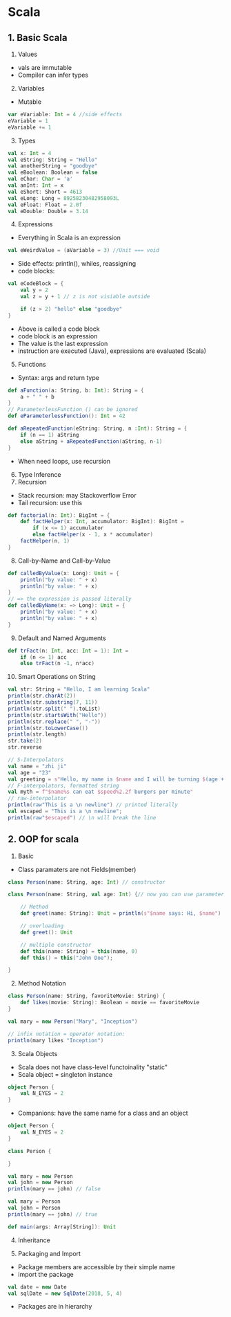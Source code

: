 # Scala
## 1. Basic Scala
1. Values
- vals are immutable
- Compiler can infer types
2. Variables
- Mutable
```scala
var eVariable: Int = 4 //side effects
eVariable = 1
eVariable += 1
```
3. Types
```scala
val x: Int = 4
val eString: String = "Hello"
val anotherString = "goodbye"
val eBoolean: Boolean = false
val eChar: Char = 'a'
val anInt: Int = x
val eShort: Short = 4613
val eLong: Long = 89258230482958093L
val eFloat: Float = 2.0f
val eDouble: Double = 3.14
```
4. Expressions
- Everything in Scala is an expression
```scala
val eWeirdValue = (aVariable = 3) //Unit === void
```
- Side effects: println(), whiles, reassigning
- code blocks:
```scala
val eCodeBlock = {
    val y = 2
    val z = y + 1 // z is not visiable outside

    if (z > 2) "hello" else "goodbye"
}
```
- Above is called a code block
- code block is an expression
- The value is the last expression
- instruction are executed (Java), expressions are evaluated (Scala)
5. Functions
- Syntax: args and return type
```scala
def aFunction(a: String, b: Int): String = {
    a + " " + b
}
// ParameterlessFunction () can be ignored
def eParameterlessFunction(): Int = 42

def aRepeatedFunction(eString: String, n :Int): String = {
    if (n == 1) aString
    else aString + aRepeatedFunction(aString, n-1)
}
```
- When need loops, use recursion
6. Type Inference
7. Recursion
- Stack recursion: may Stackoverflow Error
- Tail recursion: use this
```scala
def factorial(n: Int): BigInt = {
    def factHelper(x: Int, accumulator: BigInt): BigInt =
        if (x <= 1) accumulator
        else factHelper(x - 1, x * accumulator)
    factHelper(n, 1)
}
```
8. Call-by-Name and Call-by-Value
```scala
def calledByValue(x: Long): Unit = {
    println("by value: " + x)
    println("by value: " + x)
}
// => the expression is passed literally
def calledByName(x: => Long): Unit = {
    println("by value: " + x)
    println("by value: " + x)
}
```
9. Default and Named Arguments
```scala
def trFact(n: Int, acc: Int = 1): Int =
    if (n <= 1) acc
    else trFact(n -1, n*acc)
```
10. Smart Operations on String
```scala
val str: String = "Hello, I am learning Scala"
println(str.charAt(2))
println(str.substring(7, 11))
println(str.split(" ").toList)
println(str.startsWith("Hello"))
println(str.replace(" ", "-"))
println(str.toLowerCase())
println(str.length)
str.take(2)
str.reverse

// S-Interpolators
val name = "zhi ji"
val age = "23"
val greeting = s"Hello, my name is $name and I will be turning $(age + 1) years old"
// F-interpolators, formatted string
val myth = f"$name%s can eat $speed%2.2f burgers per minute"
// raw-interpolator
println(raw"This is a \n newline") // printed literally
val escaped = "This is a \n newline";
println(raw"$escaped") // \n will break the line
```

## 2. OOP for scala
1. Basic
- Class paramaters are not Fields(member)
```scala
class Person(name: String, age: Int) // constructor

class Person(name: String, val age: Int) {// now you can use parameter as field

    // Method
    def greet(name: String): Unit = println(s"$name says: Hi, $name")

    // overloading
    def greet(): Unit

    // multiple constructor
    def this(name: String) = this(name, 0)
    def this() = this("John Doe");

} 
```
2. Method Notation
```scala
class Person(name: String, favoriteMovie: String) {
    def likes(movie: String): Boolean = movie == favoriteMovie
}

val mary = new Person("Mary", "Inception")

// infix notation = operator notation:
println(mary likes "Inception")
```
3. Scala Objects
- Scala does not have class-level functoinality "static"
- Scala object = singleton instance
```scala
object Person {
    val N_EYES = 2
}
```
- Companions: have the same name for a class and an object
```scala
object Person {
    val N_EYES = 2
}

class Person {

}

val mary = new Person
val john = new Person
println(mary == john) // false

val mary = Person
val john = Person
println(mary == john) // true

def main(args: Array[String]): Unit

```
4. Inheritance 

5. Packaging and Import
- Package members are accessible by their simple name
- import the package
```scala
val date = new Date
val sqlDate = new SqlDate(2018, 5, 4)
```
- Packages are in hierarchy
